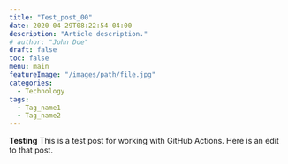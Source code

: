 ```yaml
---
title: "Test_post_00"
date: 2020-04-29T08:22:54-04:00
description: "Article description."
# author: "John Doe"
draft: false
toc: false
menu: main
featureImage: "/images/path/file.jpg"
categories:
  - Technology
tags:
  - Tag_name1
  - Tag_name2
---
```


**Testing**
This is a test post for working with GitHub Actions. Here is an edit to that post.